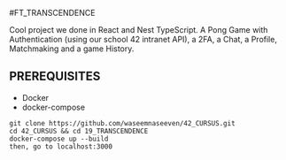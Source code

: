 #FT_TRANSCENDENCE

Cool project we done in React and Nest TypeScript. A Pong Game with Authentication (using our school 42 intranet API), a 2FA, a Chat, a Profile, Matchmaking and a game History. 

## PREREQUISITES

- Docker
- docker-compose

```
git clone https://github.com/waseemnaseeven/42_CURSUS.git
cd 42_CURSUS && cd 19_TRANSCENDENCE
docker-compose up --build
then, go to localhost:3000
```

